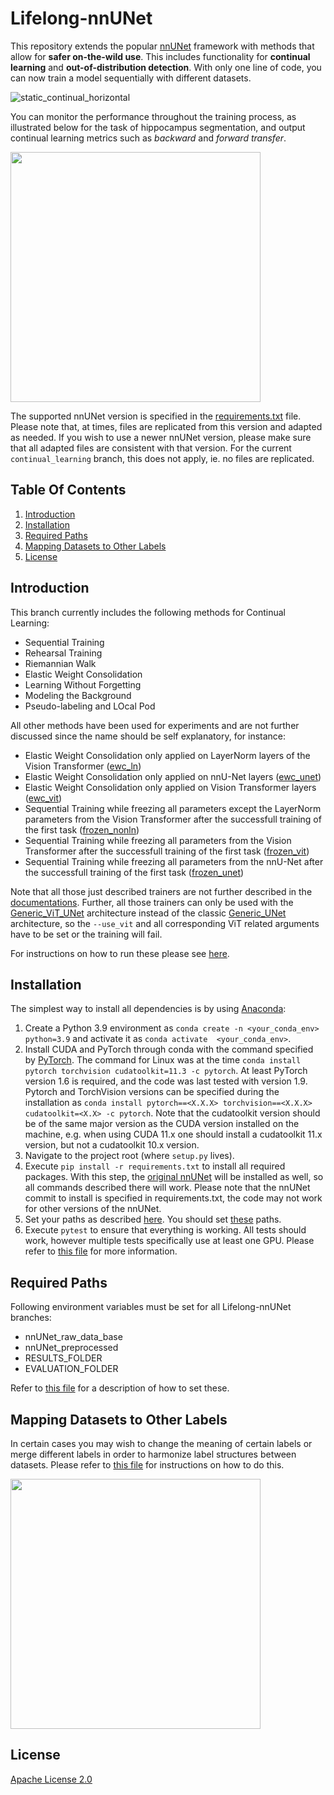 # Lifelong-nnUNet

This repository extends the popular [nnUNet](https://github.com/MIC-DKFZ/nnUNet) framework with methods that allow for **safer on-the-wild use**. This includes functionality for **continual learning** and **out-of-distribution detection**. With only one line of code, you can now train a model sequentially with different datasets.

![static_continual_horizontal](https://user-images.githubusercontent.com/34241665/167388880-f496a195-2018-4a1c-84c6-4badad6cb6c2.png)

You can monitor the performance throughout the training process, as illustrated below for the task of hippocampus segmentation, and output continual learning metrics such as *backward* and *forward transfer*.

<img src="https://user-images.githubusercontent.com/34241665/167387183-ef2ee7f4-01d4-4749-ba22-07017b8150af.png" width="400" />

The supported nnUNet version is specified in the [requirements.txt](requirements.txt) file. Please note that, at times, files are replicated from this version and adapted as needed. If you wish to use a newer nnUNet version, please make sure that all adapted files are consistent with that version. For the current `continual_learning` branch, this does not apply, ie. no files are replicated.


## Table Of Contents

1. [Introduction](#introduction)
2. [Installation](#installation)
3. [Required Paths](#required-paths)
4. [Mapping Datasets to Other Labels](#mapping-datasets-to-other-labels)
5. [License](#license)


## Introduction

This branch currently includes the following methods for Continual Learning:
* Sequential Training
* Rehearsal Training
* Riemannian Walk
* Elastic Weight Consolidation
* Learning Without Forgetting
* Modeling the Background
* Pseudo-labeling and LOcal Pod

All other methods have been used for experiments and are not further discussed since the name should be self explanatory, for instance:
* Elastic Weight Consolidation only applied on LayerNorm layers of the Vision Transformer ([ewc_ln](/nnunet_ext/training/network_training/ewc_ln/nnUNetTrainerEWCLN.py))
* Elastic Weight Consolidation only applied on nnU-Net layers ([ewc_unet](/nnunet_ext/training/network_training/ewc_unet/nnUNetTrainerEWCUNet.py))
* Elastic Weight Consolidation only applied on Vision Transformer layers ([ewc_vit](/nnunet_ext/training/network_training/ewc_vit/nnUNetTrainerEWCViT.py))
* Sequential Training while freezing all parameters except the LayerNorm parameters from the Vision Transformer after the successfull training of the first task ([frozen_nonln](/nnunet_ext/training/network_training/Frozen_nonln/nnUNetTrainerFrozenNonLN.py))
* Sequential Training while freezing all parameters from the Vision Transformer after the successfull training of the first task ([frozen_vit](/nnunet_ext/training/network_training/frozen_vit/nnUNetTrainerFrozenViT.py))
* Sequential Training while freezing all parameters from the nnU-Net after the successfull training of the first task ([frozen_unet](/nnunet_ext/training/network_training/frozen_unet/nnUNetTrainerFrozenUNet.py))

Note that all those just described trainers are not further described in the [documentations](documentation/continual_learning.md). Further, all those trainers can only be used with the [Generic_ViT_UNet](https://github.com/camgbus/Lifelong-nnUNet/blob/continual_learning/nnunet_ext/network_architecture/generic_ViT_UNet.py#L14) architecture instead of the classic [Generic_UNet](https://github.com/MIC-DKFZ/nnUNet/blob/master/nnunet/network_architecture/generic_UNet.py#L167) architecture, so the `--use_vit` and all corresponding ViT related arguments have to be set or the training will fail.


For instructions on how to run these please see [here](documentation/continual_learning.md).


## Installation

The simplest way to install all dependencies is by using [Anaconda](https://conda.io/projects/conda/en/latest/index.html):

1. Create a Python 3.9 environment as `conda create -n <your_conda_env> python=3.9` and activate it as `conda activate  <your_conda_env>`.
2. Install CUDA and PyTorch through conda with the command specified by [PyTorch](https://pytorch.org/). The command for Linux was at the time `conda install pytorch torchvision cudatoolkit=11.3 -c pytorch`. At least PyTorch version 1.6 is required, and the code was last tested with version 1.9. Pytorch and TorchVision versions can be specified during the installation as `conda install pytorch==<X.X.X> torchvision==<X.X.X> cudatoolkit=<X.X> -c pytorch`. Note that the cudatoolkit version should be of the same major version as the CUDA version installed on the machine, e.g. when using CUDA 11.x one should install a cudatoolkit 11.x version, but not a cudatoolkit 10.x version.
3. Navigate to the project root (where `setup.py` lives).
4. Execute `pip install -r requirements.txt` to install all required packages. With this step, the [original nnUNet](https://github.com/MIC-DKFZ/nnUNet) will be installed as well, so all commands described there will work. Please note that the nnUNet commit to install is specified in requirements.txt, the code may not work for other versions of the nnUNet.
5. Set your paths as described [here](documentation/setting_up_paths.md). You should set [these](#required-paths) paths.
6. Execute `pytest` to ensure that everything is working. All tests should work, however multiple tests specifically use at least one GPU. Please refer to [this file](documentation/pytest_informations.md) for more information.


## Required Paths

Following environment variables must be set for all Lifelong-nnUNet branches:

* nnUNet_raw_data_base
* nnUNet_preprocessed
* RESULTS_FOLDER
* EVALUATION_FOLDER

Refer to [this file](documentation/setting_up_paths.md) for a description of how to set these.


## Mapping Datasets to Other Labels

In certain cases you may wish to change the meaning of certain labels or merge different labels in order to harmonize label structures between datasets. Please refer to [this file](documentation/change_mask_labels.md) for instructions on how to do this.

<img src="https://user-images.githubusercontent.com/34241665/167389637-09eeb24d-7a34-43cf-8dc1-baf76b8dd17d.png" width="400" />


## License

[Apache License 2.0](https://choosealicense.com/licenses/apache-2.0/)
